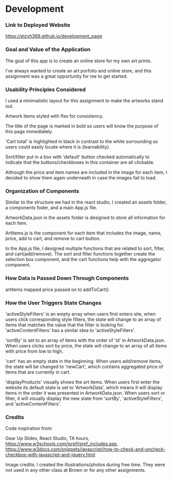 # Development

### Link to Deployed Website
https://elzyh369.github.io/development_page

### Goal and Value of the Application
The goal of this app is to create an online store for my own art prints.


I've always wanted to create an art porfolio and online store, and this assignment was a great opportunity for me to get started.

### Usability Principles Considered
I used a minimalistic layout for this assignment to make the artworks stand out. 


Artwork items styled with flex for consistency.


The title of the page is marked in bold so users will know the purpose of this page immediately.


'Cart total' is highlighted in black in contrast to the white surrounding so users could easily locate where it is (learnability).


Sort/filter put in a box with 'default' button checked automatically to indicate that the buttons/checkboxes in this container are all clickable.


Although the price and item names are included in the image for each item, I decided to show them again underneath in case the images fail to load.

### Organization of Components
Similar to the structure we had in the react studio, I created an assets folder, a components foder, and a main App.js file.


ArtworkData.json in the assets folder is designed to store all information for each item.


ArtItems.js is the component for each item that includes the image, name, price, add to cart, and remove to cart button.


In the App.js file, I designed multiple functions that are related to sort, filter, and cart(add/remove). The sort and filter functions together create the selection box component, and the cart functions help with the aggregator component.

### How Data is Passed Down Through Components
artitems mapped
price passed on to addToCart()

### How the User Triggers State Changes
'activeStyleFilters' is an empty array when users first enters site, when users click corresponding style filters, the state will change to an array of items that matches the value that the filter is looking for. 'activeContentFilters' has a similar idea to 'activeStyleFilters'.


'sortBy' is set to an array of items with the order of 'id' in ArtworkData.json. When users clicks sort by price, the state will change to an array of all items with price from low to high.


'cart' has an empty state in the beginning. When users add/remove items, the state will be changed to 'newCart', which contains aggregated price of items that are currently in cart.


'displayProducts' visually shows the art items. When users first enter the website its default state is set to 'ArtworkData', which means it will display items in the order it was presented in ArtworkData.json. When users sort or filter, it will visually display the new state from 'sortBy', 'activeStyleFilters', and 'activeContentFilters'.

### Credits
Code inspiration from:

Gear Up Slides, React Studio, TA hours, https://www.w3schools.com/jsref/jsref_includes.asp, https://www.w3docs.com/snippets/javascript/how-to-check-and-uncheck-checkbox-with-javascript-and-jquery.html


Image credits:
I created the illustrations/photos during free time. They were not used in any other class at Brown or for any other assignments.

